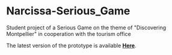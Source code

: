 # Narcissa-Serious_Game
Student project of a Serious Game on the theme of "Discovering Montpellier" in cooperation with the tourism office

The latest version of the prototype is available [**Here**](https://drive.google.com/file/d/1dta9L6YYEZCNhm04Ltqmb5KvtB_G-bPS/view?usp=sharing).
